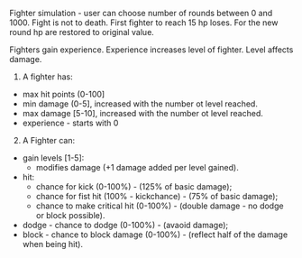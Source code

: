 Fighter simulation - user can choose number of rounds between 0 and 1000.
Fight is not to death. First fighter to reach 15 hp loses.
For the new round hp are restored to original value.

Fighters gain experience. Experience increases level of fighter. Level affects damage.

1. A fighter has:
  - max hit points (0-100]
  - min damage (0-5], increased with the number ot level reached.
  - max damage [5-10], increased with the number ot level reached.
  - experience - starts with 0


2. A Fighter can:
  - gain levels [1-5]:
    - modifies damage (+1 damage added per level gained).
  - hit:
      - chance for kick (0-100%) - (125% of basic damage);
      - chance for fist hit (100% - kickchance) - (75% of basic damage);
      - chance to make critical hit (0-100%) - (double damage - no dodge or block possible).
  - dodge - chance to dodge (0-100%) - (avaoid damage);
  - block - chance to block damage (0-100%) - (reflect half of the damage when being hit).

